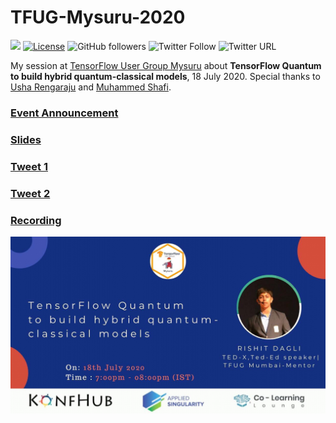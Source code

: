 # TFUG-Mysuru-2020 

[![](https://img.shields.io/badge/Rishit-Dagli-brightgreen.svg?colorB=00ff00)](https://www.rishit.tech)
[![License](https://img.shields.io/badge/License-Apache%202.0-blue.svg)](https://opensource.org/licenses/Apache-2.0)
![GitHub followers](https://img.shields.io/github/followers/Rishit-dagli?style=social)
![Twitter Follow](https://img.shields.io/twitter/follow/rishit_dagli?style=social)
![Twitter URL](https://img.shields.io/twitter/url?style=social&url=https%3A%2F%2Fgithub.com%2FRishit-dagli%2FGDG-Ahmedabad-2020)

My session at [TensorFlow User Group Mysuru](https://www.meetup.com/TFUG-Mysuru/) about **TensorFlow Quantum to build hybrid quantum-classical models**, 18 July 2020. Special
thanks to [Usha Rengaraju](https://twitter.com/urengaraju) and [Muhammed Shafi](https://twitter.com/6991ifahs).

### [Event Announcement](https://www.meetup.com/TFUG-Mysuru/events/271789127/)

### [Slides](http://bit.ly/tfq-slides)

### [Tweet 1](https://twitter.com/URengaraju/status/1283017610062295043)

### [Tweet 2](https://twitter.com/rishit_dagli/status/1283020589414748165)

### [Recording](https://www.youtube.com/watch?v=4Xc4L-sOHks)

![](images/rishit-poster.jpeg)
